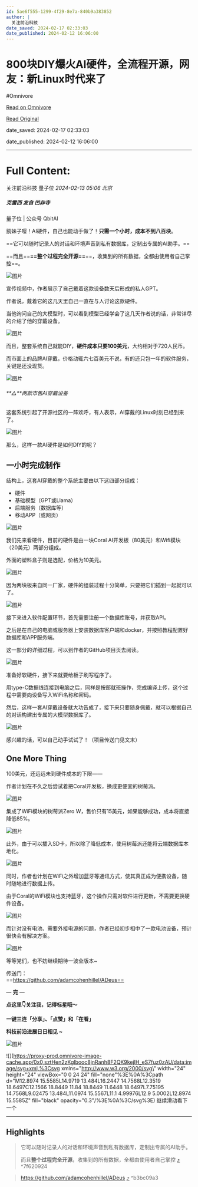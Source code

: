 ```yaml
---
id: 5ae6f555-1299-4f29-8e7a-840b9a383852
author: |
  关注前沿科技
date_saved: 2024-02-17 02:33:03
date_published: 2024-02-12 16:06:00
---
```


# 800块DIY爆火AI硬件，全流程开源，网友：新Linux时代来了
#Omnivore

[Read on Omnivore](https://omnivore.app/me/https-mp-weixin-qq-com-s-i-6-qtj-7-a-3-g-bp-oyv-enqzt-da-18db5fb37f7)

[Read Original](https://mp.weixin.qq.com/s/I6qtj7A3G_bpOYVEnqztDA)

date_saved: 2024-02-17 02:33:03

date_published: 2024-02-12 16:06:00

--- 

# Full Content: 

 关注前沿科技  量子位 _2024-02-13 05:06_ _北京_ 

##### 克雷西 发自 凹非寺  
量子位 | 公众号 QbitAI

鹅妹子嘤！AI硬件，自己也能动手做了！**只需一个小时，成本不到八百块**。

==它可以随时记录人的对话和环境声音到私有数据库，定制出专属的AI助手。==

==而且==**==整个过程完全开源==**==，收集到的所有数据，全都由使用者自己掌控==。

![图片](https://proxy-prod.omnivore-image-cache.app/0x0,sdijtS0MnaQl_A-Gq6RKp9Ds5aEy4_nL9pgvE_RL5RSo/https://mmbiz.qpic.cn/mmbiz_png/YicUhk5aAGtCicib7mVbQVfFch9ibfaD1ClErBAfPoiaj0p1uPSXzHrQW9ObNquXibDAr0TdiaVzicD5XPRM0ibicTMuLd2w/640?wx_fmt=png&from=appmsg)

宣传视频中，作者展示了自己戴着这款设备数天后形成的私人GPT。

作者说，戴着它的这几天里自己一直在与人讨论这款硬件。

当他询问自己的大模型时，可以看到模型已经学会了这几天作者说的话，非常详尽的介绍了他的穿戴设备。

![图片](https://proxy-prod.omnivore-image-cache.app/0x0,szQHxw6yR1FoOAg2lGs6OowHr2ozerdyuk514KinKLhc/https://mmbiz.qpic.cn/mmbiz_png/YicUhk5aAGtCicib7mVbQVfFch9ibfaD1ClEnr7yiacicFGFaVAu5HTqYNo20l6BVtyQmic8oFfz8vZyX5Obsx6ciaxAtA/640?wx_fmt=png&from=appmsg)

而且，整套系统自己就能DIY，**硬件成本只要100美元**，大约相对于720人民币。

而市面上的品牌AI穿戴，价格动辄六七百美元不说，有的还只包一年的软件服务，关键是还没现货。

![图片](https://proxy-prod.omnivore-image-cache.app/0x0,s1S0MACc_qDNXYvFaCGWYoRaJTP5okiEizVBj6NYF1CY/https://mmbiz.qpic.cn/mmbiz_png/YicUhk5aAGtCicib7mVbQVfFch9ibfaD1ClEFat3X9HmdfSv1VuwbgpC3Rsnt9S5ZEvJefBIUPly2gNOgO9NDwgf6Q/640?wx_fmt=png&from=appmsg)

###### **△**两款市售AI穿戴设备

这套系统引起了开源社区的一阵欢呼，有人表示，AI穿戴的Linux时刻已经到来了。

![图片](https://proxy-prod.omnivore-image-cache.app/0x0,spKP0Rb7D-SXA48A2cTnwWvs1AFL19pEdtkvgKmF068A/https://mmbiz.qpic.cn/mmbiz_png/YicUhk5aAGtCicib7mVbQVfFch9ibfaD1ClEw5pia3GKxRFXibdEBDJGZyu7rLm5X6KXvTEoLo2h1ud6Pvjobqx1npVA/640?wx_fmt=png&from=appmsg)

那么，这样一款AI硬件是如何DIY的呢？

## 一小时完成制作

结构上，这套AI穿戴的整个系统主要由以下这四部分组成：

* 硬件
* 基础模型（GPT或Llama）
* 后端服务（数据库等）
* 移动APP（或网页）

![图片](https://proxy-prod.omnivore-image-cache.app/0x0,s8k9vahGBKhsFcIpd9EmP-3wD2OC8Hy-4JUtoeM26gHk/https://mmbiz.qpic.cn/mmbiz_png/YicUhk5aAGtCicib7mVbQVfFch9ibfaD1ClEZXEuR4VluV7DvKbXwyRxGTQFfM4Yt1JxaBD4kib0PxdEuKcWwpib5uIQ/640?wx_fmt=png&from=appmsg)

我们先来看硬件，目前的硬件是由一块Coral AI开发板（80美元）和Wifi模块（20美元）两部分组成。

外面的塑料盒子则是选配，价格为10美元。

![图片](https://proxy-prod.omnivore-image-cache.app/0x0,ssS1cXO7w-BYT-j0_3xcoyuNzJ3bwWOwlbXhofMpUqv8/https://mmbiz.qpic.cn/mmbiz_png/YicUhk5aAGtCicib7mVbQVfFch9ibfaD1ClE9Cg0EibAqA0icMJzhBdC2ibVvaSRgOxfibOX7eaXFDibHNQaFtqiay9NpYcA/640?wx_fmt=png&from=appmsg)

因为两块板来自同一厂家，硬件的组装过程十分简单，只要把它们插到一起就可以了。

![图片](https://proxy-prod.omnivore-image-cache.app/0x0,sDkd6Lg0HtBTH5UJAk8P7lRSXNl4Vg7WtVDVnspsI5tk/https://mmbiz.qpic.cn/mmbiz_gif/YicUhk5aAGtCicib7mVbQVfFch9ibfaD1ClExmYZsanCvLqvtyylicKbjqCmbP7e26LN4l9GzgcNY2QFCUPRANeTZSQ/640?wx_fmt=gif&from=appmsg)

接下来进入软件配置环节，首先需要注册一个数据库账号，并获取API。

之后是在自己的电脑或服务器上安装数据库客户端和docker，并按照教程配置好数据库和APP服务端。

这一部分的详细过程，可以到作者的GitHub项目页去阅读。

![图片](https://proxy-prod.omnivore-image-cache.app/0x0,solm2_nhwaY13xeuhScouHZp_lleC1HO0cKmc2R3Sqx4/https://mmbiz.qpic.cn/mmbiz_png/YicUhk5aAGtCicib7mVbQVfFch9ibfaD1ClEUJNPg3rpzfTwiaJYo0GkNjFpyGNFVzsrMiaGPCLERxDia0surVLEibqVJQ/640?wx_fmt=png&from=appmsg)

准备好软硬件，接下来就要给板子刷写程序了。

用type-C数据线连接到电脑之后，同样是按部就班操作，完成编译上传，这个过程中需要向设备写入WiFi名称和密码。

然后，这样一套AI穿戴设备就大功告成了，接下来只要随身佩戴，就可以根据自己的对话构建出专属的大模型数据库了。

![图片](https://proxy-prod.omnivore-image-cache.app/0x0,s7FJ8gK645sphP7KDcGaE2LJC-UFyLZk80hqttJmu5WE/https://mmbiz.qpic.cn/mmbiz_gif/YicUhk5aAGtCicib7mVbQVfFch9ibfaD1ClEwaYoa6ic3R0RNPWGibU56J86DuM30e7bUM6hpReonf9VbPna6UycIicWQ/640?wx_fmt=gif&from=appmsg)

感兴趣的话，可以自己动手试试了！（项目传送门见文末）

## One More Thing

100美元，还远远未到硬件成本的下限——

作者计划在不久之后尝试着把Coral开发板，换成更便宜的树莓派。

![图片](https://proxy-prod.omnivore-image-cache.app/0x0,sHg-VRdTVWasJvEMU00HJrkf1Wn9AQvQ_9NYY9SIv4_s/https://mmbiz.qpic.cn/mmbiz_png/YicUhk5aAGtCicib7mVbQVfFch9ibfaD1ClE5enyWYtdRtESzefZqgsX1nlxhhcPl8IgdkRjnPj5Ro9VYabqa5RiaHA/640?wx_fmt=png&from=appmsg)

集成了WiFi模块的树莓派Zero W，售价只有15美元，如果能够成功，成本将直接降低85%。

![图片](https://proxy-prod.omnivore-image-cache.app/0x0,soTTlfTFJSrKLvEBjFqyEz4zEoEAJwzkqYjIoX2qIfdY/https://mmbiz.qpic.cn/mmbiz_png/YicUhk5aAGtCicib7mVbQVfFch9ibfaD1ClEsaFaQyuicTibcmmuRhzr5GnZNZtrltoHqSnk8frHswxFpDGqeCDVKIiaw/640?wx_fmt=png&from=appmsg)

此外，由于可以插入SD卡，所以除了降低成本，使用树莓派还能将云端数据库本地化。

![图片](https://proxy-prod.omnivore-image-cache.app/0x0,sJL-ULTLVpWxVLs0m4mZUazjavcL6t_GrXxLZsL5ys3c/https://mmbiz.qpic.cn/mmbiz_png/YicUhk5aAGtCicib7mVbQVfFch9ibfaD1ClEVTV9JrltwLbNlPIREIdPOWrJjdibRSSerCaPhgcvLA6OYfffRzoyic9A/640?wx_fmt=png&from=appmsg)

同时，作者也计划在WiFi之外增加蓝牙等通讯方式，使其真正成为便携设备，随时随地进行数据上传。

由于Coral的WiFi模块也支持蓝牙，这个操作只需对软件进行更新，不需要更换硬件设备。

![图片](https://proxy-prod.omnivore-image-cache.app/0x0,sGSG_Wp3v1O__LMJ18qfIxOXkmF5E08djXgXNki9QHH8/https://mmbiz.qpic.cn/mmbiz_png/YicUhk5aAGtCicib7mVbQVfFch9ibfaD1ClE5eiaR2He6U9JgkLVWgWEcickMTltuZBbJgEnFnxUibAtRGRyoJlibbNq7Q/640?wx_fmt=png&from=appmsg)

而针对没有电池、需要外接电源的问题，作者已经初步相中了一款电池设备，预计很快会有解决方案。

![图片](https://proxy-prod.omnivore-image-cache.app/0x0,sLG_qIi8tFut4ULop4oZS5Gm56Ba-_X-bt5qu5c8eqDQ/https://mmbiz.qpic.cn/mmbiz_png/YicUhk5aAGtCicib7mVbQVfFch9ibfaD1ClEDrZlYND4zs78gRiaMoRTpIZIlUrJybicKpBOZL6nJicZxXtt7tjfkYK8g/640?wx_fmt=png&from=appmsg)

等等党们，也不妨继续期待一波全版本\~

传送门：  
==https://github.com/adamcohenhillel/ADeus==

— **完** —

**点这里👇关注我，记得标星哦～**

**一键三连「分享」、「点赞」和「在看」**

**科技前沿进展日日相见 \~** 

![图片](https://proxy-prod.omnivore-image-cache.app/0x0,szwoYh5XQirpIcWEJ__WUUlvmSKwVoepjpKctWSCSs_E/https://mmbiz.qpic.cn/mmbiz_svg/g9RQicMD01M0tYoRQT2cMQRmPS5ZDyrrfzeksiay90KaDzlGBH61icqHxmgFKfvfXtVuwTHV740CDLAaXU1LIfZyoJEpYKcRIiaE/640?wx_fmt=svg)

![](https://proxy-prod.omnivore-image-cache.app/0x0,sztHen2zKglbooc8jnRanh8F2QK9kejIH_eS7fuz0zAU/data:image/svg+xml,%3Csvg xmlns=\"http://www.w3.org/2000/svg\" width=\"24\" height=\"24\" viewBox=\"0 0 24 24\" fill=\"none\"%3E%0A%3Cpath d=\"M12.8974 15.5585L14.9719 13.484L16.2447 14.7568L12.3519 18.6497C12.1566 18.8449 11.84 18.8449 11.6448 18.6497L7.75195 14.7568L9.02475 13.484L11.0974 15.5567L11.1 4.99976L12.9 5.0002L12.8974 15.5585Z\" fill=\"black\" opacity=\"0.3\"/%3E%0A%3C/svg%3E) 继续滑动看下一个 

---

## Highlights

> 它可以随时记录人的对话和环境声音到私有数据库，定制出专属的AI助手。
> 
> 而且**整个过程完全开源**，收集到的所有数据，全都由使用者自己掌控 [⤴️](https://omnivore.app/me/https-mp-weixin-qq-com-s-i-6-qtj-7-a-3-g-bp-oyv-enqzt-da-18db5fb37f7#7f620924-c611-483b-8f55-6a4c1c0cf633)  ^7f620924

> https://github.com/adamcohenhillel/ADeus [⤴️](https://omnivore.app/me/https-mp-weixin-qq-com-s-i-6-qtj-7-a-3-g-bp-oyv-enqzt-da-18db5fb37f7#b3bc09a3-9d53-40f3-b533-abd220de0781)  ^b3bc09a3

